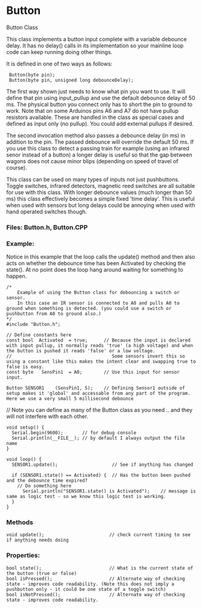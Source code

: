 # Button
Button Class

This class implements a button input complete with a variable debounce delay.
It has no delay() calls in its implementation so your mainline loop code can keep running doing other things.
  
It is defined in one of two ways as follows:
  
     Button(byte pin);
     Button(byte pin, unsigned long debounceDelay);
      
The first way shown just needs to know what pin you want to use. It will define that pin using input_pullup and use the default
debounce delay of 50 ms. The physical button you connect only has to short the pin to ground to work.
Note that on some Arduinos pins A6 and A7 do not have pullup resistors available.
These are handled in the class as special cases and defined as input only (no pullup). You could add external pullups if desired.

The second invocation method also passes a debounce delay (in ms) in addition to the pin. The passed debounce will override the default 50 ms. 
If you use this class to detect a passing train for example (using an infrared senor instead of a button) a longer delay
is useful so that the gap between wagons does not cause minor blips (depending on speed of travel of course).  

This class can be used on many types of inputs not just pushbuttons. 
Toggle switches, infrared detectors, magnetic reed switches are all suitable for use with this class.
With longer debounce values (much longer than 50 ms) this class effectively becomes a simple fixed 'time delay'.
This is useful when used with sensors but long delays could be annoying when used with hand operated switches though.
  
### Files: Button.h, Button.CPP

### Example:
Notice in this example that the loop calls the update() method and then also acts on whether the debounce time has been Activated by checking the state().
At no point does the loop hang around waiting for something to happen. 


    /*
        Example of using the Button class for debouncing a switch or sensor.
        In this case an IR sensor is connected to A0 and pulls A0 to ground when something is detected. (you could use a switch or pushbutton from A0 to ground also.)
    */
    #include "Button.h";

    // Define constants here
    const bool  Activated  = true;      // Because the input is declared with input pullup, it normally reads 'true' (a high voltage) and when the button is pushed it reads 'false' or a low voltage. 
    //                                     Some sensors invert this so using a constant like this makes the intent clear and swapping true to false is easy.
    const byte   SensPin1  = A0;        // Use this input for sensor input.

    Button SENSOR1    (SensPin1, 5);    // Defining Sensor1 outside of setup makes it 'global' and accessable from any part of the program. Here we use a very small 5 millisecond debounce
//                                         Note you can define as many of the Button class as you need .. and they will not interfere with each other.

    void setup() {
      Serial.begin(9600);       // for debug console
      Serial.println(__FILE__); // by default I always output the file name
    }

    void loop() {
      SENSOR1.update();                    // See if anything has changed

      if (SENSOR1.state() == Activated) {  // Has the button been pushed and the debounce time expired?
        // Do something here
          Serial.println("SENSOR1.state() is Activated");    // message is same as logic test - so we know this logic test is working.
      }
    }


### Methods
    void update();                        // check current timing to see if anything needs doing

### Properties:
    bool state();                         // What is the current state of the button (true or false)
    bool isPressed();                     // Alternate way of checking state - improves code readability. (Note this does not imply a pushbutton only - it could be one state of a toggle switch)
    bool isNotPressed();                  // Alternate way of checking state - improves code readability. 
